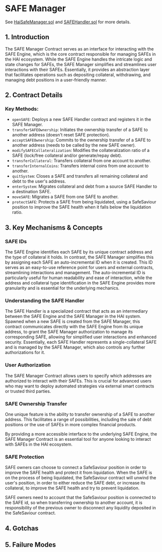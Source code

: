 # SAFE Manager

See [HaiSafeManager.sol](/src/contracts/proxies/HaiSafeManager.sol/contract.HaiSafeManager.html) and [SAFEHandler.sol](/src/contracts/proxies/SAFEHandler.sol/contract.SAFEHandler.html) for more details.

## 1. Introduction

The SAFE Manager Contract serves as an interface for interacting with the SAFE Engine, which is the core contract responsible for managing SAFEs in the HAI ecosystem. While the SAFE Engine handles the intricate logic and state changes for SAFEs, the SAFE Manager simplifies and streamlines user interactions with their SAFEs. Essentially, it provides an abstraction layer that facilitates operations such as depositing collateral, withdrawing, and managing debt positions in a user-friendly manner.

## 2. Contract Details

### Key Methods:

- `openSAFE`: Deploys a new SAFE Handler contract and registers it in the SAFE Manager.
- `transferSAFEOwnership`: Initiates the ownership transfer of a SAFE to another address (doesn't reset SAFE protection).
- `acceptSAFEOwnership`: Commits to the ownership transfer of a SAFE to another address (needs to be called by the new SAFE owner).
- `modifySAFECollateralization`: Modifies the collateralization ratio of a SAFE (lock/free collateral and/or generate/repay debt).
- `transferCollateral`: Transfers collateral from one account to another.
- `transferInternalCoins`: Transfers internal coins from one account to another.
- `quitSystem`: Closes a SAFE and transfers all remaining collateral and debt to the user's address.
- `enterSystem`: Migrates collateral and debt from a source SAFE Handler to a destination SAFE.
- `moveSAFE`: Migrates a SAFE from one SAFE to another.
- `protectSAFE`: Protects a SAFE from being liquidated, using a SafeSaviour position to improve the SAFE health when it falls below the liquidation ratio.

## 3. Key Mechanisms & Concepts

### SAFE IDs

The SAFE Engine identifies each SAFE by its unique contract address and the type of collateral it holds. In contrast, the SAFE Manager simplifies this by assigning each SAFE an auto-incremental ID when it is created. This ID serves as an easy-to-use reference point for users and external contracts, streamlining interactions and management. The auto-incremental ID is particularly useful for human readability and ease of interaction, while the address and collateral type identification in the SAFE Engine provides more granularity and is essential for the underlying mechanics.

### Understanding the SAFE Handler

The SAFE Handler is a specialized contract that acts as an intermediary between the SAFE Engine and the SAFE Manager in the HAI system. Spawned when a new SAFE is created from the SAFE Manager, this contract communicates directly with the SAFE Engine from its unique address, to grant the SAFE Manager authorization to manage its corresponding SAFE, allowing for simplified user interactions and enhanced security. Essentially, each SAFE Handler represents a single-collateral SAFE and is managed by the SAFE Manager, which also controls any further authorizations for it.

### User Authorization

The SAFE Manager Contract allows users to specify which addresses are authorized to interact with their SAFEs. This is crucial for advanced users who may want to deploy automated strategies via external smart contracts or trusted third parties.

### SAFE Ownership Transfer

One unique feature is the ability to transfer ownership of a SAFE to another address. This facilitates a range of possibilities, including the sale of debt positions or the use of SAFEs in more complex financial products.

By providing a more accessible interface to the underlying SAFE Engine, the SAFE Manager Contract is an essential tool for anyone looking to interact with SAFEs in the HAI ecosystem.

### SAFE Protection

SAFE owners can choose to connect a SafeSaviour position in order to improve the SAFE health and protect it from liquidation. When the SAFE is on the process of being liquidated, the SafeSaviour contract will unwind the user's position, in order to either reduce the SAFE debt, or increase its collateral, to improve the SAFE health and try to prevent liquidation.

SAFE owners need to account that the SafeSaviour position is connected to the SAFE id, so when transferring ownership to another account, it is responsibility of the previous owner to disconnect any liquidity deposited in the SafeSaviour contract.

## 4. Gotchas

## 5. Failure Modes
